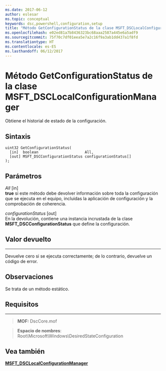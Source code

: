 ```yaml
---
ms.date: 2017-06-12
author: eslesar
ms.topic: conceptual
keywords: dsc,powershell,configuration,setup
title: "Método GetConfigurationStatus de la clase MSFT_DSCLocalConfigurationManager"
ms.openlocfilehash: e02ed81a7b8436323bc68aaa2587a445e6a5adf9
ms.sourcegitcommit: 75f70c7df01eea5e7a2c16f9a3ab1dd437a1f8fd
ms.translationtype: HT
ms.contentlocale: es-ES
ms.lasthandoff: 06/12/2017
---
```

# <a name="getconfigurationstatus-method-of-the-msftdsclocalconfigurationmanager-class"></a>Método GetConfigurationStatus de la clase MSFT_DSCLocalConfigurationManager

Obtiene el historial de estado de la configuración.

<a name="syntax"></a>Sintaxis
------

```mof
uint32 GetConfigurationStatus(
  [in]  boolean                     All,
  [out] MSFT_DSCConfigurationStatus configurationStatus[]
);
```

<a name="parameters"></a>Parámetros
----------

*All* \[in\]  
**true** si este método debe devolver información sobre toda la configuración que se ejecuta en el equipo, incluidas la aplicación de configuración y la comprobación de coherencia.

*configurationStatus* \[out\]  
En la devolución, contiene una instancia incrustada de la clase **MSFT_DSCConfigurationStatus** que define la configuración.

## <a name="return-value"></a>Valor devuelto
------------

Devuelve cero si se ejecuta correctamente; de lo contrario, devuelve un código de error.

## <a name="remarks"></a>Observaciones

Se trata de un método estático.

## <a name="requirements"></a>Requisitos
------------
>**MOF:** DscCore.mof

>**Espacio de nombres**: Root\Microsoft\Windows\DesiredStateConfiguration


## <a name="see-also"></a>Vea también


[**MSFT_DSCLocalConfigurationManager**](msft-dsclocalconfigurationmanager.md)


 

 



